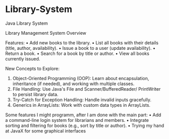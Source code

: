 # Library-System
Java Library System

Library Management System Overview

Features:
• Add new books to the library.
• List all books with their details (title, author, availability).
• Issue a book to a user (update availability).
• Return a book.
• Search for a book by title or author.
• View all books currently issued.

New Concepts to Explore:
1. Object-Oriented Programming (OOP): Learn about encapsulation, inheritance (if needed), and working with multiple classes.
2. File Handling: Use Java's File and Scanner/BufferedReader/ PrintWriter to persist library data.
3. Try-Catch for Exception Handling: Handle invalid inputs gracefully.
4. Generics in ArrayLists: Work with custom data types in ArrayLists.

Some features I might programm, after I am done with the main part:
• Add a command-line login system for librarians and members.
• Integrate sorting and filtering for books (e.g., sort by title or author).
• Trying my hand at JavaX for some graphical interfaces
